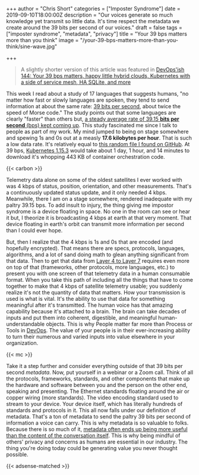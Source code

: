 +++
author = "Chris Short"
categories = ["Imposter Syndrome"]
date = 2019-09-10T18:00:00Z
description = "Our voices generate so much knowledge yet transmit so little data. It's time respect the metadata we create around the 39 bits per second of our voices."
draft = false
tags = ["imposter syndrome", "metadata", "privacy"]
title = "Your 39 bps matters more than you think"
image = "/your-39-bps-matters-more-than-you-think/sine-wave.jpg"

+++

> A slightly shorter version of this article was featured in [DevOps'ish 144: Your 39 bps matters, happy little hybrid clouds, Kubernetes with a side of service mesh, HA SQLite, and more](https://devopsish.com/144/)

This week I read about a study of 17 languages that suggests humans, "no matter how fast or slowly languages are spoken, they tend to send information at about the same rate: [39 bits per second](https://www.sciencemag.org/news/2019/09/human-speech-may-have-universal-transmission-rate-39-bits-second), about twice the speed of Morse code." The study points out that some languages are clearly "faster" than others but, [a steady average rate of 39.15 **bits per second** (bps) kept coming up](https://advances.sciencemag.org/content/5/9/eaaw2594). This study fascinated me since I talk to people as part of my work. My mind jumped to being on stage somewhere and spewing 1s and 0s out at a measly **17.6 kilobytes per hour**. That is such a low data rate. It's relatively equal to [this random file I found on GitHub](https://raw.githubusercontent.com/cttobin/ggthemr/master/misc/build.txt). At 39 bps,  [Kubernetes 1.15.3](https://github.com/kubernetes/kubernetes/releases/tag/v1.15.3) would take about 1 day, 1 hour, and 14 minutes to download it's whopping 443 KB of container orchestration code.

{{< carbon >}}

Telemetry data alone on some of the oldest satellites I ever worked with was 4 kbps of status, position, orientation, and other measurements. That's a continuously updated status update, and it only needed 4 kbps. Meanwhile, there I am on a stage somewhere, rendered inadequate with my paltry 39.15 bps. To add insult to injury, the thing giving me impostor syndrome is a device floating in space. No one in the room can see or hear it but, I theorize it is broadcasting 4 kbps at earth at that very moment. That device floating in earth's orbit can transmit more information per second than I could ever hope.

But, then I realize that the 4 kbps is 1s and 0s that are encoded (and hopefully encrypted). That means there are specs, protocols, languages, algorithms, and a lot of sand doing math to glean anything significant from that data. Then to get that data from [Layer 4 to Layer 7](https://chrisshort.net/drawings/osi-model/) requires even more on top of that (frameworks, other protocols, more languages, etc.) to present you with one screen of that telemetry data in a human consumable format. When you take this path of including all the things that have to come together to make that 4 kbps of satellite telemetry usable; you suddenly realize it's not the quantity of data that matters. How your transmission is used is what is vital. It's the ability to use that data for something meaningful after it's transmitted. The human voice has that amazing capability because it's attached to a brain. The brain can take decades of inputs and put them into coherent, digestible, and meaningful human-understandable objects. This is why People matter far more than Process or Tools in [DevOps](https://devopsish.com/). The value of your people is in their ever-increasing ability to turn their numerous and varied inputs into value elsewhere in your organization.

{{< mc >}}

Take it a step further and consider everything outside of that 39 bits per second *metadata*. Now, put yourself in a webinar or a Zoom call. Think of all the protocols, frameworks, standards, and other components that make up the hardware and software between you and the person on the other end, speaking and presenting. The Ethernet standards floating around the air or copper wiring (more standards). The video encoding standard used to stream to your device. Your device itself, which has literally hundreds of standards and protocols in it. This all now falls under our definition of metadata. That's a ton of metadata to send the paltry 39 bits per second of information a voice can carry. This is why metadata is so valuable to folks. Because there is so much of it, [metadata often ends up being more useful than the content of the conversation itself](https://www.theguardian.com/film/2015/nov/09/a-good-american-review-nsa-whistleblower-william-binney-911-world-trade-centre?utm_source=devopsish&utm_medium=newsletter&utm_campaign=144). This is why being mindful of others' privacy and concerns as humans are essential in our industry. The thing you're doing today could be generating value you never thought possible.

{{< adsense-matched >}}
